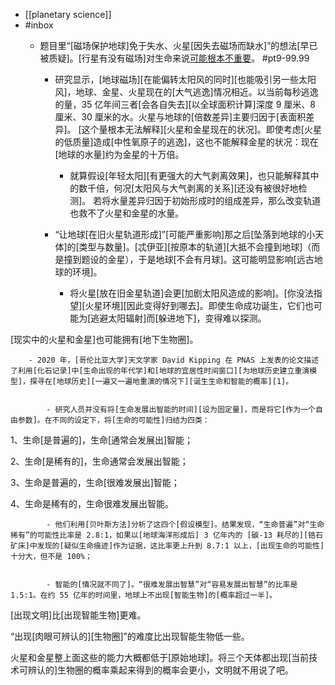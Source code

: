 - [[planetary science]]
- #inbox
    - 题目里“[磁场保护地球]免于失水、火星[因失去磁场而缺水]”的想法[早已被质疑]。[行星有没有磁场]对生命来说[可能根本不重要](https://www.zhihu.com/question/549597853/answer/2642999277)。 #pt9-99.99

        - 研究显示，[地球磁场][在能偏转太阳风的同时][也能吸引另一些太阳风]，地球、金星、火星现在的[大气逃逸]情况相近。以当前每秒逃逸的量，35 亿年间三者[会各自失去][以全球面积计算]深度 9 厘米、8 厘米、30 厘米的水。火星与地球的[倍数差异]主要归因于[表面积差异]。
[这个量根本无法解释][火星和金星现在的状况]。即使考虑[火星的低质量]造成[中性氧原子的逃逸]，这也不能解释金星的状况：现在[地球的水量]约为金星的十万倍。

            - 就算假设[年轻太阳][有更强大的大气剥离效果]，也只能解释其中的数千倍，何况[太阳风与大气剥离的关系][还没有被很好地检测]。
若将水量差异归因于初始形成时的组成差异，那么改变轨道也救不了火星和金星的水量。

        - “让地球[在旧火星轨道形成]”[可能严重影响]那之后[坠落到地球的小天体]的[类型与数量]。[忒伊亚][按原本的轨道][大抵不会撞到地球]（而是撞到题设的金星），于是地球[不会有月球]。这可能明显影响[远古地球的环境]。
            - 将火星[放在旧金星轨道]会更[加剧太阳风造成的影响]。[你没法指望][火星环境][因此变得好到哪去]。即使生命成功诞生，它们也可能为[逃避太阳辐射]而[躲进地下]，变得难以探测。

[现实中的火星和金星]也可能拥有[地下生物圈]。


        - 2020 年，[哥伦比亚大学]天文学家 David Kipping 在 PNAS 上发表的论文描述了利用[化石记录]中[生命出现的年代学]和[地球的宜居性时间窗口][为地球历史建立重演模型]，探寻在[地球历史][一遍又一遍地重演的情况下][诞生生命和智能的概率][1]。


            - 研究人员并没有将[生命发展出智能的时间][设为固定量]，而是将它[作为一个自由参数]。在不同的设定下，将[生命的可能性]归结为四类：

1、生命[是普遍的]，生命[通常会发展出]智能；

2、生命[是稀有的]，生命通常会发展出智能；

3、生命是普遍的，生命[很难发展出]智能；

4、生命是稀有的，生命很难发展出智能。


            - 他们利用[贝叶斯方法]分析了这四个[假设模型]。结果发现，“生命普遍”对“生命稀有”的可能性比率是 2.8:1，如果以[地球海洋形成后] 3 亿年内的 [碳-13 耗尽的][锆石矿床]中发现的[疑似生命痕迹]作为证据，这比率更上升到 8.7:1 以上，[出现生命的可能性]十分大，但不是 100%；


            - 智能的[情况就不同了]。“很难发展出智慧”对“容易发展出智慧”的比率是 1.5:1。在约 55 亿年的时间里，地球上不出现[智能生物]的[概率超过一半]。

[出现文明]比[出现智能生物]更难。

“出现[肉眼可辨认的][生物圈]”的难度比出现智能生物低一些。

火星和金星整上面这些的能力大概都低于[原始地球]。将三个天体都出现[当前技术可辨认的]生物圈的概率乘起来得到的概率会更小，文明就不用说了吧。
